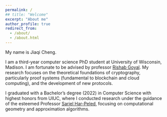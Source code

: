 ```yaml
---
permalink: /
## title: "Welcome"
excerpt: "About me"
author_profile: true
redirect_from: 
  - /about/
  - /about.html
---
```








My name is Jiaqi Cheng.

I am a third-year computer science PhD student at University of Wisconsin, Madison. I am fortunate to be advised by professor [Rishab Goyal](https://pages.cs.wisc.edu/~rishab/). My research focuses on the theoretical foundations of cryptography, particularly proof systems (fundamental to blockchain and cloud computing), and the development of new protocols.

I graduated with a Bachelor’s degree (2022) in Computer Science with highest honors from UIUC, where I conducted research under the guidance of the esteemed Professor [Sariel Har-Peled](https://sarielhp.org/), focusing on computational geometry and approximation algorithms.